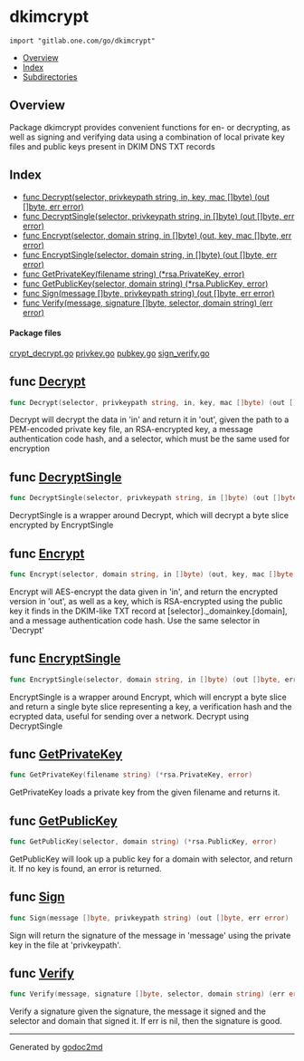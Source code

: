 

# dkimcrypt
`import "gitlab.one.com/go/dkimcrypt"`

* [Overview](#pkg-overview)
* [Index](#pkg-index)
* [Subdirectories](#pkg-subdirectories)

## <a name="pkg-overview">Overview</a>
Package dkimcrypt provides convenient functions for en- or decrypting, as
well as signing and verifying data using a combination of local private key
files and public keys present in DKIM DNS TXT records




## <a name="pkg-index">Index</a>
* [func Decrypt(selector, privkeypath string, in, key, mac []byte) (out []byte, err error)](#Decrypt)
* [func DecryptSingle(selector, privkeypath string, in []byte) (out []byte, err error)](#DecryptSingle)
* [func Encrypt(selector, domain string, in []byte) (out, key, mac []byte, err error)](#Encrypt)
* [func EncryptSingle(selector, domain string, in []byte) (out []byte, err error)](#EncryptSingle)
* [func GetPrivateKey(filename string) (*rsa.PrivateKey, error)](#GetPrivateKey)
* [func GetPublicKey(selector, domain string) (*rsa.PublicKey, error)](#GetPublicKey)
* [func Sign(message []byte, privkeypath string) (out []byte, err error)](#Sign)
* [func Verify(message, signature []byte, selector, domain string) (err error)](#Verify)


#### <a name="pkg-files">Package files</a>
[crypt_decrypt.go](/src/dkimcrypt/crypt_decrypt.go) [privkey.go](/src/dkimcrypt/privkey.go) [pubkey.go](/src/dkimcrypt/pubkey.go) [sign_verify.go](/src/dkimcrypt/sign_verify.go) 


## <a name="Decrypt">func</a> [Decrypt](/../blob/master/crypt_decrypt.go?s=3094:3181#L116)
``` go
func Decrypt(selector, privkeypath string, in, key, mac []byte) (out []byte, err error)
```
Decrypt will decrypt the data in 'in' and return it in 'out', given the path to a PEM-encoded
private key file, an RSA-encrypted key, a message authentication code hash,
and a selector, which must be the same used for encryption



## <a name="DecryptSingle">func</a> [DecryptSingle](/../blob/master/crypt_decrypt.go?s=2074:2157#L87)
``` go
func DecryptSingle(selector, privkeypath string, in []byte) (out []byte, err error)
```
DecryptSingle is a wrapper around Decrypt, which will decrypt a byte slice
encrypted by EncryptSingle



## <a name="Encrypt">func</a> [Encrypt](/../blob/master/crypt_decrypt.go?s=3911:3993#L145)
``` go
func Encrypt(selector, domain string, in []byte) (out, key, mac []byte, err error)
```
Encrypt will AES-encrypt the data given in 'in', and return the encrypted
version in 'out', as well as a key, which is RSA-encrypted using the public
key it finds in the DKIM-like TXT record at [selector]._domainkey.[domain],
and a message authentication code hash.  Use the same selector in 'Decrypt'



## <a name="EncryptSingle">func</a> [EncryptSingle](/../blob/master/crypt_decrypt.go?s=2596:2674#L102)
``` go
func EncryptSingle(selector, domain string, in []byte) (out []byte, err error)
```
EncryptSingle is a wrapper around Encrypt, which will encrypt a byte slice
and return a single byte slice representing a key, a verification hash and
the ecrypted data, useful for sending over a network. Decrypt using
DecryptSingle



## <a name="GetPrivateKey">func</a> [GetPrivateKey](/../blob/master/privkey.go?s=1166:1226#L38)
``` go
func GetPrivateKey(filename string) (*rsa.PrivateKey, error)
```
GetPrivateKey loads a private key from the given filename and returns it.



## <a name="GetPublicKey">func</a> [GetPublicKey](/../blob/master/pubkey.go?s=3642:3708#L137)
``` go
func GetPublicKey(selector, domain string) (*rsa.PublicKey, error)
```
GetPublicKey will look up a public key for a domain with selector, and
return it. If no key is found, an error is returned.



## <a name="Sign">func</a> [Sign](/../blob/master/sign_verify.go?s=207:276#L3)
``` go
func Sign(message []byte, privkeypath string) (out []byte, err error)
```
Sign will return the signature of the message in 'message' using the private
key in the file at 'privkeypath'.



## <a name="Verify">func</a> [Verify](/../blob/master/sign_verify.go?s=836:911#L31)
``` go
func Verify(message, signature []byte, selector, domain string) (err error)
```
Verify a signature given the signature, the message it signed and the
selector and domain that signed it. If err is nil, then the signature is
good.








- - -
Generated by [godoc2md](http://godoc.org/github.com/davecheney/godoc2md)
